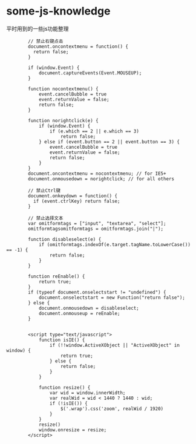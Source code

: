 # some-js-knowledge  
平时用到的一些js功能整理  
  
			// 禁止右键点击  
			document.oncontextmenu = function() {  
			  return false;  
			}  

			if (window.Event) {
				document.captureEvents(Event.MOUSEUP);
			}

			function nocontextmenu() {
				event.cancelBubble = true
				event.returnValue = false;
				return false;
			}

			function norightclick(e) {
				if (window.Event) {
					if (e.which == 2 || e.which == 3)
						return false;
				} else if (event.button == 2 || event.button == 3) {
					event.cancelBubble = true
					event.returnValue = false;
					return false;
				}
			}
			document.oncontextmenu = nocontextmenu; // for IE5+
			document.onmousedown = norightclick; // for all others
			
			// 禁止Ctrl键  
			document.onkeydown = function() {  
			  if (event.ctrlKey) return false;  
			}  
			
			// 禁止选择文本
			var omitformtags = ["input", "textarea", "select"];
			omitformtagsomitformtags = omitformtags.join("|");

			function disableselect(e) {
				if (omitformtags.indexOf(e.target.tagName.toLowerCase()) == -1) {
					return false;
				}
			}

			function reEnable() {
				return true;
			}
			if (typeof document.onselectstart != "undefined") {
				document.onselectstart = new Function("return false");
			} else {
				document.onmousedown = disableselect;
				document.onmouseup = reEnable;
			}
			
			
			<script type="text/javascript">
				function isIE() {
					if (!!window.ActiveXObject || "ActiveXObject" in window) {
						return true;
					} else {
						return false;
					}
				}

				function resize() {
					var wid = window.innerWidth;
					var realWid = wid < 1440 ? 1440 : wid;
					if (!isIE()) {
						$('.wrap').css('zoom', realWid / 1920)
					}
				}
				resize()
				window.onresize = resize;
			</script>

